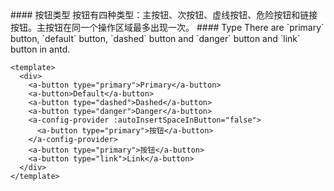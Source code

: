 <cn>
#### 按钮类型
按钮有四种类型：主按钮、次按钮、虚线按钮、危险按钮和链接按钮。主按钮在同一个操作区域最多出现一次。
</cn>

<us>
#### Type
There are `primary` button, `default` button, `dashed` button and `danger` button and `link` button in antd.
</us>

```tpl
<template>
  <div>
    <a-button type="primary">Primary</a-button>
    <a-button>Default</a-button>
    <a-button type="dashed">Dashed</a-button>
    <a-button type="danger">Danger</a-button>
    <a-config-provider :autoInsertSpaceInButton="false">
      <a-button type="primary">按钮</a-button>
    </a-config-provider>
    <a-button type="primary">按钮</a-button>
    <a-button type="link">Link</a-button>
  </div>
</template>
```
